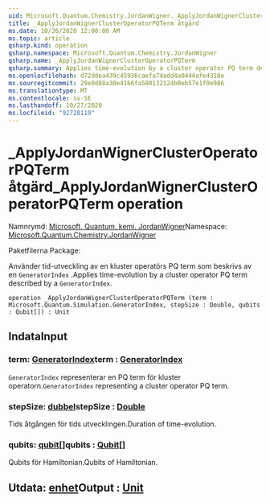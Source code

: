 ```yaml
---
uid: Microsoft.Quantum.Chemistry.JordanWigner._ApplyJordanWignerClusterOperatorPQTerm
title: _ApplyJordanWignerClusterOperatorPQTerm åtgärd
ms.date: 10/26/2020 12:00:00 AM
ms.topic: article
qsharp.kind: operation
qsharp.namespace: Microsoft.Quantum.Chemistry.JordanWigner
qsharp.name: _ApplyJordanWignerClusterOperatorPQTerm
qsharp.summary: Applies time-evolution by a cluster operator PQ term described by a `GeneratorIndex`.
ms.openlocfilehash: d72ddea439c45936caefa74add4a0444afe4318e
ms.sourcegitcommit: 29e0d88a30e4166fa580132124b0eb57e1f0e986
ms.translationtype: MT
ms.contentlocale: sv-SE
ms.lasthandoff: 10/27/2020
ms.locfileid: "92728119"
---
```

# <a name="_applyjordanwignerclusteroperatorpqterm-operation"></a><span data-ttu-id="df67a-102">_ApplyJordanWignerClusterOperatorPQTerm åtgärd</span><span class="sxs-lookup"><span data-stu-id="df67a-102">_ApplyJordanWignerClusterOperatorPQTerm operation</span></span>

<span data-ttu-id="df67a-103">Namnrymd: [Microsoft. Quantum. kemi. JordanWigner](xref:Microsoft.Quantum.Chemistry.JordanWigner)</span><span class="sxs-lookup"><span data-stu-id="df67a-103">Namespace: [Microsoft.Quantum.Chemistry.JordanWigner](xref:Microsoft.Quantum.Chemistry.JordanWigner)</span></span>

<span data-ttu-id="df67a-104">Paketfilerna [](https://nuget.org/packages/)</span><span class="sxs-lookup"><span data-stu-id="df67a-104">Package: [](https://nuget.org/packages/)</span></span>


<span data-ttu-id="df67a-105">Använder tid-utveckling av en kluster operatörs PQ term som beskrivs av en `GeneratorIndex` .</span><span class="sxs-lookup"><span data-stu-id="df67a-105">Applies time-evolution by a cluster operator PQ term described by a `GeneratorIndex`.</span></span>

```qsharp
operation _ApplyJordanWignerClusterOperatorPQTerm (term : Microsoft.Quantum.Simulation.GeneratorIndex, stepSize : Double, qubits : Qubit[]) : Unit
```


## <a name="input"></a><span data-ttu-id="df67a-106">Indata</span><span class="sxs-lookup"><span data-stu-id="df67a-106">Input</span></span>

### <a name="term--generatorindex"></a><span data-ttu-id="df67a-107">term: [GeneratorIndex](xref:Microsoft.Quantum.Simulation.GeneratorIndex)</span><span class="sxs-lookup"><span data-stu-id="df67a-107">term : [GeneratorIndex](xref:Microsoft.Quantum.Simulation.GeneratorIndex)</span></span>

<span data-ttu-id="df67a-108">`GeneratorIndex` representerar en PQ term för kluster operatorn.</span><span class="sxs-lookup"><span data-stu-id="df67a-108">`GeneratorIndex` representing a cluster operator PQ term.</span></span>


### <a name="stepsize--double"></a><span data-ttu-id="df67a-109">stepSize: [dubbel](xref:microsoft.quantum.lang-ref.double)</span><span class="sxs-lookup"><span data-stu-id="df67a-109">stepSize : [Double](xref:microsoft.quantum.lang-ref.double)</span></span>

<span data-ttu-id="df67a-110">Tids åtgången för tids utvecklingen.</span><span class="sxs-lookup"><span data-stu-id="df67a-110">Duration of time-evolution.</span></span>


### <a name="qubits--qubit"></a><span data-ttu-id="df67a-111">qubits: [qubit](xref:microsoft.quantum.lang-ref.qubit)[]</span><span class="sxs-lookup"><span data-stu-id="df67a-111">qubits : [Qubit](xref:microsoft.quantum.lang-ref.qubit)[]</span></span>

<span data-ttu-id="df67a-112">Qubits för Hamiltonian.</span><span class="sxs-lookup"><span data-stu-id="df67a-112">Qubits of Hamiltonian.</span></span>



## <a name="output--unit"></a><span data-ttu-id="df67a-113">Utdata: [enhet](xref:microsoft.quantum.lang-ref.unit)</span><span class="sxs-lookup"><span data-stu-id="df67a-113">Output : [Unit](xref:microsoft.quantum.lang-ref.unit)</span></span>

